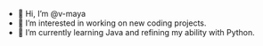 - 👋 Hi, I’m @v-maya
- 👀 I’m interested in working on new coding projects.
- 🌱 I’m currently learning Java and refining my ability with Python.

<!---
v-maya/v-maya is a ✨ special ✨ repository because its `README.md` (this file) appears on your GitHub profile.
You can click the Preview link to take a look at your changes.
--->
